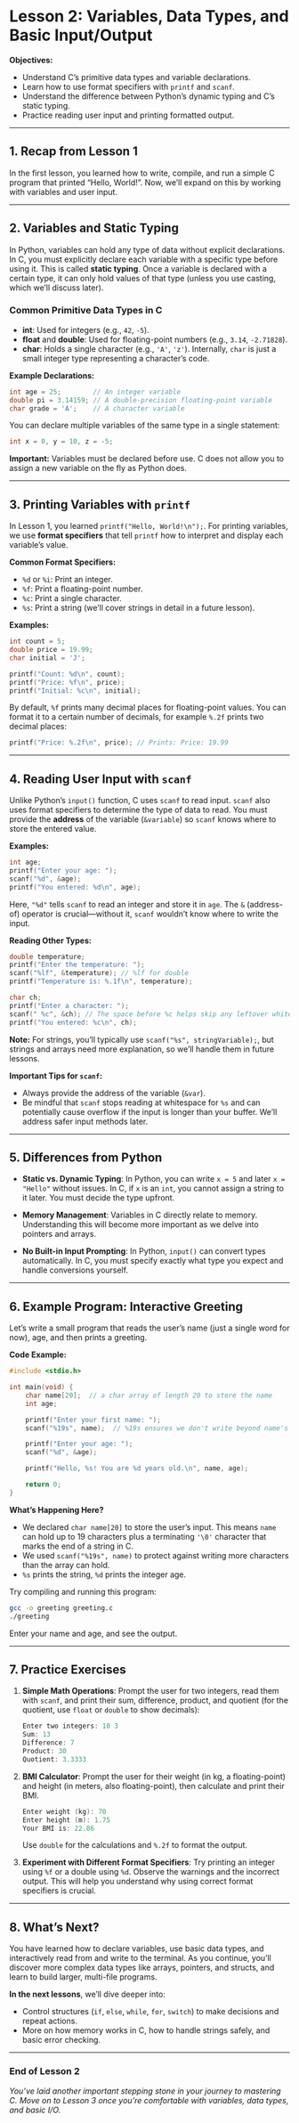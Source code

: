 # Lesson 2: Variables, Data Types, and Basic Input/Output

**Objectives:**

- Understand C’s primitive data types and variable declarations.
- Learn how to use format specifiers with `printf` and `scanf`.
- Understand the difference between Python’s dynamic typing and C’s static typing.
- Practice reading user input and printing formatted output.

---

## 1. Recap from Lesson 1

In the first lesson, you learned how to write, compile, and run a simple C program that printed “Hello, World!”. Now, we’ll expand on this by working with variables and user input.

---

## 2. Variables and Static Typing

In Python, variables can hold any type of data without explicit declarations. In C, you must explicitly declare each variable with a specific type before using it. This is called **static typing**. Once a variable is declared with a certain type, it can only hold values of that type (unless you use casting, which we’ll discuss later).

### Common Primitive Data Types in C

- **int**: Used for integers (e.g., `42`, `-5`).
- **float** and **double**: Used for floating-point numbers (e.g., `3.14`, `-2.71828`).
- **char**: Holds a single character (e.g., `'A'`, `'z'`). Internally, `char` is just a small integer type representing a character’s code.

**Example Declarations:**

```c
int age = 25;        // An integer variable
double pi = 3.14159; // A double-precision floating-point variable
char grade = 'A';    // A character variable
```

You can declare multiple variables of the same type in a single statement:

```c
int x = 0, y = 10, z = -5;
```

**Important:** Variables must be declared before use. C does not allow you to assign a new variable on the fly as Python does.

---

## 3. Printing Variables with `printf`

In Lesson 1, you learned `printf("Hello, World!\n");`. For printing variables, we use **format specifiers** that tell `printf` how to interpret and display each variable’s value.

**Common Format Specifiers:**

- `%d` or `%i`: Print an integer.
- `%f`: Print a floating-point number.
- `%c`: Print a single character.
- `%s`: Print a string (we’ll cover strings in detail in a future lesson).

**Examples:**

```c
int count = 5;
double price = 19.99;
char initial = 'J';

printf("Count: %d\n", count);
printf("Price: %f\n", price);
printf("Initial: %c\n", initial);
```

By default, `%f` prints many decimal places for floating-point values. You can format it to a certain number of decimals, for example `%.2f` prints two decimal places:

```c
printf("Price: %.2f\n", price); // Prints: Price: 19.99
```

---

## 4. Reading User Input with `scanf`

Unlike Python’s `input()` function, C uses `scanf` to read input. `scanf` also uses format specifiers to determine the type of data to read. You must provide the **address** of the variable (`&variable`) so `scanf` knows where to store the entered value.

**Examples:**

```c
int age;
printf("Enter your age: ");
scanf("%d", &age);
printf("You entered: %d\n", age);
```

Here, `"%d"` tells `scanf` to read an integer and store it in `age`. The `&` (address-of) operator is crucial—without it, `scanf` wouldn’t know where to write the input.

**Reading Other Types:**

```c
double temperature;
printf("Enter the temperature: ");
scanf("%lf", &temperature); // %lf for double
printf("Temperature is: %.1f\n", temperature);

char ch;
printf("Enter a character: ");
scanf(" %c", &ch); // The space before %c helps skip any leftover whitespace
printf("You entered: %c\n", ch);
```

**Note:** For strings, you’ll typically use `scanf("%s", stringVariable);`, but strings and arrays need more explanation, so we’ll handle them in future lessons.

**Important Tips for `scanf`:**

- Always provide the address of the variable (`&var`).
- Be mindful that `scanf` stops reading at whitespace for `%s` and can potentially cause overflow if the input is longer than your buffer. We’ll address safer input methods later.

---

## 5. Differences from Python

- **Static vs. Dynamic Typing**:
  In Python, you can write `x = 5` and later `x = "Hello"` without issues. In C, if `x` is an `int`, you cannot assign a string to it later. You must decide the type upfront.

- **Memory Management**:
  Variables in C directly relate to memory. Understanding this will become more important as we delve into pointers and arrays.

- **No Built-in Input Prompting**:
  In Python, `input()` can convert types automatically. In C, you must specify exactly what type you expect and handle conversions yourself.

---

## 6. Example Program: Interactive Greeting

Let’s write a small program that reads the user’s name (just a single word for now), age, and then prints a greeting.

**Code Example:**

```c
#include <stdio.h>

int main(void) {
    char name[20];  // a char array of length 20 to store the name
    int age;

    printf("Enter your first name: ");
    scanf("%19s", name);  // %19s ensures we don't write beyond name's buffer

    printf("Enter your age: ");
    scanf("%d", &age);

    printf("Hello, %s! You are %d years old.\n", name, age);

    return 0;
}
```

**What’s Happening Here?**

- We declared `char name[20]` to store the user’s input. This means `name` can hold up to 19 characters plus a terminating `'\0'` character that marks the end of a string in C.
- We used `scanf("%19s", name)` to protect against writing more characters than the array can hold.
- `%s` prints the string, `%d` prints the integer age.

Try compiling and running this program:

```bash
gcc -o greeting greeting.c
./greeting
```

Enter your name and age, and see the output.

---

## 7. Practice Exercises

1. **Simple Math Operations**:
   Prompt the user for two integers, read them with `scanf`, and print their sum, difference, product, and quotient (for the quotient, use `float` or `double` to show decimals):

   ```c
   Enter two integers: 10 3
   Sum: 13
   Difference: 7
   Product: 30
   Quotient: 3.3333
   ```

2. **BMI Calculator**:
   Prompt the user for their weight (in kg, a floating-point) and height (in meters, also floating-point), then calculate and print their BMI.

   ```c
   Enter weight (kg): 70
   Enter height (m): 1.75
   Your BMI is: 22.86
   ```

   Use `double` for the calculations and `%.2f` to format the output.

3. **Experiment with Different Format Specifiers**:
   Try printing an integer using `%f` or a double using `%d`. Observe the warnings and the incorrect output. This will help you understand why using correct format specifiers is crucial.

---

## 8. What’s Next?

You have learned how to declare variables, use basic data types, and interactively read from and write to the terminal. As you continue, you’ll discover more complex data types like arrays, pointers, and structs, and learn to build larger, multi-file programs.

**In the next lessons**, we’ll dive deeper into:

- Control structures (`if`, `else`, `while`, `for`, `switch`) to make decisions and repeat actions.
- More on how memory works in C, how to handle strings safely, and basic error checking.

---

### End of Lesson 2

*You’ve laid another important stepping stone in your journey to mastering C. Move on to Lesson 3 once you’re comfortable with variables, data types, and basic I/O.*
